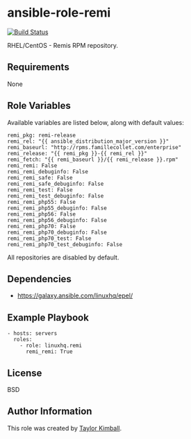 # ansible-role-remi

[![Build Status](https://travis-ci.org/linuxhq/ansible-role-remi.svg?branch=master)](https://travis-ci.org/linuxhq/ansible-role-remi)

RHEL/CentOS - Remis RPM repository.

## Requirements

None

## Role Variables

Available variables are listed below, along with default values:

    remi_pkg: remi-release
    remi_rel: "{{ ansible_distribution_major_version }}"
    remi_baseurl: "http://rpms.famillecollet.com/enterprise"
    remi_release: "{{ remi_pkg }}-{{ remi_rel }}"
    remi_fetch: "{{ remi_baseurl }}/{{ remi_release }}.rpm"
    remi_remi: False
    remi_remi_debuginfo: False
    remi_remi_safe: False
    remi_remi_safe_debuginfo: False
    remi_remi_test: False
    remi_remi_test_debuginfo: False
    remi_remi_php55: False
    remi_remi_php55_debuginfo: False
    remi_remi_php56: False
    remi_remi_php56_debuginfo: False
    remi_remi_php70: False
    remi_remi_php70_debuginfo: False
    remi_remi_php70_test: False
    remi_remi_php70_test_debuginfo: False

All repositories are disabled by default.

## Dependencies

 * https://galaxy.ansible.com/linuxhq/epel/

## Example Playbook

    - hosts: servers
      roles:
        - role: linuxhq.remi
          remi_remi: True

## License

BSD

## Author Information

This role was created by [Taylor Kimball](http://www.linuxhq.org).
